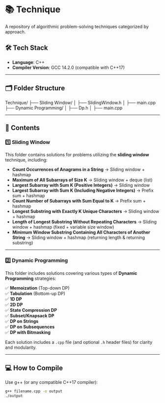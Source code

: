 # 📚 Technique

A repository of algorithmic problem-solving techniques categorized by approach.

## 🛠️ Tech Stack

- **Language**: C++
- **Compiler Version**: GCC 14.2.0 (compatible with C++17)

---

## 🗂️ Folder Structure

Technique/
├── Sliding Window/
│   ├── SlidingWindow.h
│   ├── main.cpp
├── Dynamic Programming/
│   ├── Dp.h
│   ├── main.cpp





---

## 🚀 Contents

### 1️⃣ Sliding Window

This folder contains solutions for problems utilizing the **sliding window** technique, including:

- **Count Occurrences of Anagrams in a String** → Sliding window + hashmap
- **Maximum of All Subarrays of Size K** → Sliding window + deque (list)
- **Largest Subarray with Sum K (Positive Integers)** → Sliding window
- **Largest Subarray with Sum K (Including Negative Integers)** → Prefix sum + hashmap
- **Count Number of Subarrays with Sum Equal to K** → Prefix sum + hashmap
- **Longest Substring with Exactly K Unique Characters** → Sliding window + hashmap
- **Length of Longest Substring Without Repeating Characters** → Sliding window + hashmap (fixed + variable size window)
- **Minimum Window Substring Containing All Characters of Another String** → Sliding window + hashmap (returning length & returning substring)

---

### 2️⃣ Dynamic Programming

This folder includes solutions covering various types of **Dynamic Programming** strategies:

✅ **Memoization** (Top-down DP)  
✅ **Tabulation** (Bottom-up DP)  
✅ **1D DP**  
✅ **2D DP**  
✅ **State Compression DP**  
✅ **Subset/Knapsack DP**  
✅ **DP on Strings**  
✅ **DP on Subsequences**  
✅ **DP with Bitmasking**

Each solution includes a `.cpp` file (and optional `.h` header files) for clarity and modularity.

---

## 💻 How to Compile

Use g++ (or any compatible C++17 compiler):

```bash
g++ filename.cpp -o output
./output

